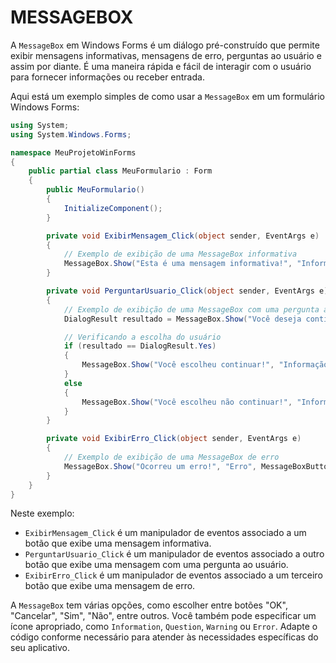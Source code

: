 # MESSAGEBOX
A `MessageBox` em Windows Forms é um diálogo pré-construído que permite exibir mensagens informativas, mensagens de erro, perguntas ao usuário e assim por diante. É uma maneira rápida e fácil de interagir com o usuário para fornecer informações ou receber entrada.

Aqui está um exemplo simples de como usar a `MessageBox` em um formulário Windows Forms:

```csharp
using System;
using System.Windows.Forms;

namespace MeuProjetoWinForms
{
    public partial class MeuFormulario : Form
    {
        public MeuFormulario()
        {
            InitializeComponent();
        }

        private void ExibirMensagem_Click(object sender, EventArgs e)
        {
            // Exemplo de exibição de uma MessageBox informativa
            MessageBox.Show("Esta é uma mensagem informativa!", "Informação", MessageBoxButtons.OK, MessageBoxIcon.Information);
        }

        private void PerguntarUsuario_Click(object sender, EventArgs e)
        {
            // Exemplo de exibição de uma MessageBox com uma pergunta ao usuário
            DialogResult resultado = MessageBox.Show("Você deseja continuar?", "Pergunta", MessageBoxButtons.YesNo, MessageBoxIcon.Question);

            // Verificando a escolha do usuário
            if (resultado == DialogResult.Yes)
            {
                MessageBox.Show("Você escolheu continuar!", "Informação", MessageBoxButtons.OK, MessageBoxIcon.Information);
            }
            else
            {
                MessageBox.Show("Você escolheu não continuar!", "Informação", MessageBoxButtons.OK, MessageBoxIcon.Information);
            }
        }

        private void ExibirErro_Click(object sender, EventArgs e)
        {
            // Exemplo de exibição de uma MessageBox de erro
            MessageBox.Show("Ocorreu um erro!", "Erro", MessageBoxButtons.OK, MessageBoxIcon.Error);
        }
    }
}
```

Neste exemplo:

- `ExibirMensagem_Click` é um manipulador de eventos associado a um botão que exibe uma mensagem informativa.
- `PerguntarUsuario_Click` é um manipulador de eventos associado a outro botão que exibe uma mensagem com uma pergunta ao usuário.
- `ExibirErro_Click` é um manipulador de eventos associado a um terceiro botão que exibe uma mensagem de erro.

A `MessageBox` tem várias opções, como escolher entre botões "OK", "Cancelar", "Sim", "Não", entre outros. Você também pode especificar um ícone apropriado, como `Information`, `Question`, `Warning` ou `Error`. Adapte o código conforme necessário para atender às necessidades específicas do seu aplicativo.